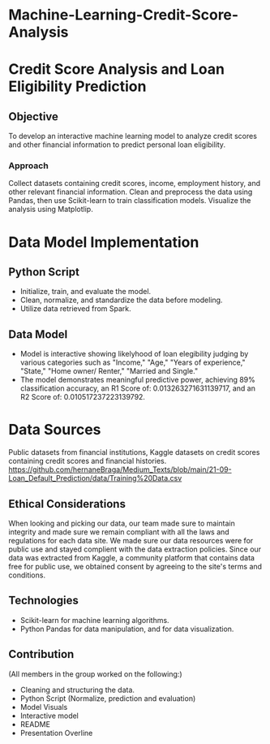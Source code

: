 # Machine-Learning-Credit-Score-Analysis

# Credit Score Analysis and Loan Eligibility Prediction

##  Objective

To develop an interactive machine learning model to analyze credit scores and other financial information to predict personal loan eligibility.

### Approach 

Collect datasets containing credit scores, income, employment history, and other relevant financial information. Clean and preprocess the data using Pandas, then use Scikit-learn to train classification models. Visualize the analysis using Matplotlip.

# Data Model Implementation

## Python Script

* Initialize, train, and evaluate the model.
* Clean, normalize, and standardize the data before modeling.
* Utilize data retrieved from Spark.


## Data Model

* Model is interactive showing likelyhood of loan elegibility judging by various categories such as "Income," "Age," "Years of experience," "State," "Home owner/ Renter," "Married and Single."
* The model demonstrates meaningful predictive power, achieving 89% classification accuracy, an R1 Score of: 0.013263271631139717, and an R2 Score of: 0.010517237223139792.


# Data Sources

Public datasets from financial institutions, Kaggle datasets on credit scores containing credit scores and financial histories.
https://github.com/hernaneBraga/Medium_Texts/blob/main/21-09-Loan_Default_Prediction/data/Training%20Data.csv

## Ethical Considerations

When looking and picking our data, our team made sure to maintain integrity and made sure we remain compliant with all the laws and regulations for each data site. We made sure our data resources were for public use and stayed complient with the data extraction policies. Since our data was extracted from Kaggle, a community platform that contains data free for public use, we obtained consent by agreeing to the site's terms and conditions.  

## Technologies

* Scikit-learn for machine learning algorithms.
* Python Pandas for data manipulation, and for data visualization.


## Contribution

(All members in the group worked on the following:)
* Cleaning and structuring the data.
* Python Script (Normalize, prediction and evaluation)
* Model Visuals
* Interactive model
* README
* Presentation Overline
